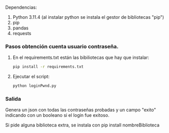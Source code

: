 Dependencias:
1. Python 3.11.4 (al instalar python se instala el gestor de bibliotecas "pip")
2. pip
3. pandas
4. requests

### Pasos obtención cuenta usuario contraseña. 
1. En el requirements.txt están las bibiliotecas que hay que instalar:

    ```sh
    pip install -r requirements.txt
    ```
2. Ejecutar el script:
    ```sh
    python loginPwnd.py
    ```
    
### Salida
Genera un json con todas las contraseñas probadas y un campo "exito" indicando con un booleano si el login fue exitoso.

Si pide alguna biblioteca extra, se instala con pip install nombreBiblioteca